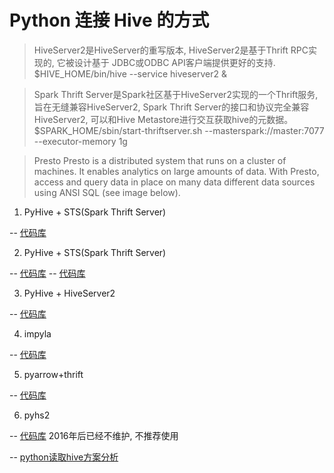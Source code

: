 # Python 连接 Hive 的方式

> HiveServer2是HiveServer的重写版本, HiveServer2是基于Thrift RPC实现的, 它被设计基于 JDBC或ODBC API客户端提供更好的支持.
> $HIVE_HOME/bin/hive --service hiveserver2 &

>Spark Thrift Server是Spark社区基于HiveServer2实现的一个Thrift服务, 旨在无缝兼容HiveServer2, Spark Thrift Server的接口和协议完全兼容HiveServer2, 可以和Hive Metastore进行交互获取hive的元数据。
> $SPARK_HOME/sbin/start-thriftserver.sh --masterspark://master:7077 --executor-memory 1g

> Presto
> Presto is a distributed system that runs on a cluster of machines. It enables analytics on large amounts of data.
> With Presto, access and query data in place on many data different data sources using ANSI SQL (see image below).


1. PyHive + STS(Spark Thrift Server)

-- [代码库](https://github.com/prestodb/presto-python-client)

2. PyHive + STS(Spark Thrift Server)

-- [代码库](https://github.com/dropbox/PyHive)
-- [代码库](https://github.com/prestodb/presto)

3. PyHive + HiveServer2

-- [代码库](https://github.com/dropbox/PyHive)

4. impyla

-- [代码库](https://github.com/cloudera/impyla)

5. pyarrow+thrift

-- [代码库](https://github.com/apache/arrow/tree/master/python/pyarrow)

6. pyhs2 

-- [代码库](https://github.com/BradRuderman/pyhs2)  2016年后已经不维护, 不推荐使用



-- [python读取hive方案分析](https://codeantenna.com/a/tiOfO7TaOX)